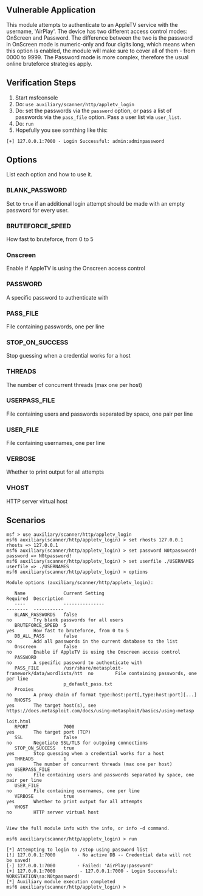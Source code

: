 ## Vulnerable Application

This module attempts to authenticate to an AppleTV service with the username, 'AirPlay'.
The device has two different access control modes: OnScreen and Password.
The difference between the two is the password in OnScreen mode is numeric-only and four digits long,
which means when this option is enabled, the module will make sure to cover all of them - from 0000 to 9999.
The Password mode is more complex, therefore the usual online bruteforce strategies apply.

## Verification Steps
1. Start msfconsole
2. Do: `use auxiliary/scanner/http/appletv_login`
3. Do: set the passwords via the `password` option, or pass a list of passwords via the `pass_file` option. Pass a user list via `user_list`.
4. Do: `run`
5. Hopefully you see somthing like this:
```
[+] 127.0.0.1:7000 - Login Successful: admin:adminpassword
```

## Options
List each option and how to use it.

### BLANK_PASSWORD

Set to `true` if an additional login attempt should be made with an empty password for every user.

### BRUTEFORCE_SPEED

How fast to bruteforce, from 0 to 5

### Onscreen

Enable if AppleTV is using the Onscreen access control

### PASSWORD

A specific password to authenticate with

### PASS_FILE

File containing passwords, one per line

### STOP_ON_SUCCESS

Stop guessing when a credential works for a host

### THREADS

The number of concurrent threads (max one per host)

### USERPASS_FILE

File containing users and passwords separated by space, one pair per line

### USER_FILE

File containing usernames, one per line

### VERBOSE

Whether to print output for all attempts

### VHOST

HTTP server virtual host

## Scenarios
```
msf > use auxiliary/scanner/http/appletv_login
msf6 auxiliary(scanner/http/appletv_login) > set rhosts 127.0.0.1
rhosts => 127.0.0.1
msf6 auxiliary(scanner/http/appletv_login) > set password N0tpassword!
password => N0tpassword!
msf6 auxiliary(scanner/http/appletv_login) > set userfile ./USERNAMES
userfile => ./USERNAMES
msf6 auxiliary(scanner/http/appletv_login) > options

Module options (auxiliary/scanner/http/appletv_login):

   Name              Current Setting                                     Required  Description
   ----              ---------------                                     --------  -----------
   BLANK_PASSWORDS   false                                               no        Try blank passwords for all users
   BRUTEFORCE_SPEED  5                                                   yes       How fast to bruteforce, from 0 to 5
   DB_ALL_PASS       false                                               no        Add all passwords in the current database to the list
   Onscreen          false                                               no        Enable if AppleTV is using the Onscreen access control
   PASSWORD                                                              no        A specific password to authenticate with
   PASS_FILE         /usr/share/metasploit-framework/data/wordlists/htt  no        File containing passwords, one per line
                     p_default_pass.txt
   Proxies                                                               no        A proxy chain of format type:host:port[,type:host:port][...]
   RHOSTS                                                                yes       The target host(s), see https://docs.metasploit.com/docs/using-metasploit/basics/using-metasp
                                                                                   loit.html
   RPORT             7000                                                yes       The target port (TCP)
   SSL               false                                               no        Negotiate SSL/TLS for outgoing connections
   STOP_ON_SUCCESS   true                                                yes       Stop guessing when a credential works for a host
   THREADS           1                                                   yes       The number of concurrent threads (max one per host)
   USERPASS_FILE                                                         no        File containing users and passwords separated by space, one pair per line
   USER_FILE                                                             no        File containing usernames, one per line
   VERBOSE           true                                                yes       Whether to print output for all attempts
   VHOST                                                                 no        HTTP server virtual host


View the full module info with the info, or info -d command.

msf6 auxiliary(scanner/http/appletv_login) > run

[*] Attempting to login to /stop using password list
[!] 127.0.0.1:7000        - No active DB -- Credential data will not be saved!
[-] 127.0.0.1:7000        - Failed: 'AirPlay:password'
[+] 127.0.0.1:7000         - 127.0.0.1:7000 - Login Successful: WORKSTATION\sa:N0tpassword!
[*] Auxiliary module execution completed
msf6 auxiliary(scanner/http/appletv_login) >
```
